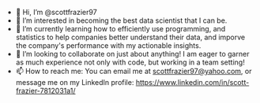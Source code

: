- 👋 Hi, I’m @scottfrazier97
- 👀 I’m interested in becoming the best data scientist that I can be. 
- 🌱 I’m currently learning how to efficiently use programming, and statistics to help companies better understand their data, and imporve the company's performance with my actionable insights.
- 💞️ I’m looking to collaborate on just about anything! I am eager to garner as much experience not only with code, but working in a team setting! 
- 📫 How to reach me: You can email me at scottfrazier97@yahoo.com, or message me on my LinkedIn profile: https://www.linkedin.com/in/scott-frazier-7812031a1/
